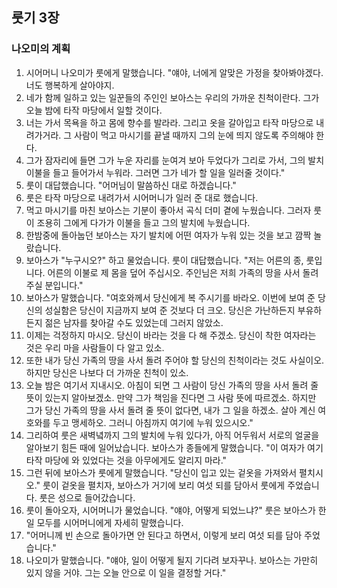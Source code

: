## 룻기 3장

### 나오미의 계획
1. 시어머니 나오미가 룻에게 말했습니다. "얘야, 너에게 알맞은 가정을 찾아봐야겠다. 너도 행복하게 살아야지.
2. 네가 함께 일하고 있는 일꾼들의 주인인 보아스는 우리의 가까운 친척이란다. 그가 오늘 밤에 타작 마당에서 일할 것이다.
3. 너는 가서 목욕을 하고 몸에 향수를 발라라. 그리고 옷을 갈아입고 타작 마당으로 내려가거라. 그 사람이 먹고 마시기를 끝낼 때까지 그의 눈에 띄지 않도록 주의해야 한다.
4. 그가 잠자리에 들면 그가 누운 자리를 눈여겨 보아 두었다가 그리로 가서, 그의 발치 이불을 들고 들어가서 누워라. 그러면 그가 네가 할 일을 일러줄 것이다."
5. 룻이 대답했습니다. "어머님이 말씀하신 대로 하겠습니다."
6. 룻은 타작 마당으로 내려가서 시어머니가 일러 준 대로 했습니다.
7. 먹고 마시기를 마친 보아스는 기분이 좋아서 곡식 더미 곁에 누웠습니다. 그러자 룻이 조용히 그에게 다가가 이불을 들고 그의 발치에 누웠습니다.
8. 한밤중에 돌아눕던 보아스는 자기 발치에 어떤 여자가 누워 있는 것을 보고 깜짝 놀랐습니다.
9. 보아스가 "누구시오?" 하고 물었습니다. 룻이 대답했습니다. "저는 어른의 종, 룻입니다. 어른의 이불로 제 몸을 덮어 주십시오. 주인님은 저희 가족의 땅을 사서 돌려 주실 분입니다."
10. 보아스가 말했습니다. "여호와께서 당신에게 복 주시기를 바라오. 이번에 보여 준 당신의 성실함은 당신이 지금까지 보여 준 것보다 더 크오. 당신은 가난하든지 부유하든지 젊은 남자를 찾아갈 수도 있었는데 그러지 않았소.
11. 이제는 걱정하지 마시오. 당신이 바라는 것을 다 해 주겠소. 당신이 착한 여자라는 것은 우리 마을 사람들이 다 알고 있소.
12. 또한 내가 당신 가족의 땅을 사서 돌려 주어야 할 당신의 친척이라는 것도 사실이오. 하지만 당신은 나보다 더 가까운 친척이 있소.
13. 오늘 밤은 여기서 지내시오. 아침이 되면 그 사람이 당신 가족의 땅을 사서 돌려 줄 뜻이 있는지 알아보겠소. 만약 그가 책임을 진다면 그 사람 뜻에 따르겠소. 하지만 그가 당신 가족의 땅을 사서 돌려 줄 뜻이 없다면, 내가 그 일을 하겠소. 살아 계신 여호와를 두고 맹세하오. 그러니 아침까지 여기에 누워 있으시오."
14. 그리하여 룻은 새벽녘까지 그의 발치에 누워 있다가, 아직 어두워서 서로의 얼굴을 알아보기 힘든 때에 일어났습니다. 보아스가 종들에게 말했습니다. "이 여자가 여기 타작 마당에 와 있었다는 것을 아무에게도 알리지 마라."
15. 그런 뒤에 보아스가 룻에게 말했습니다. "당신이 입고 있는 겉옷을 가져와서 펼치시오." 룻이 겉옷을 펼치자, 보아스가 거기에 보리 여섯 되를 담아서 룻에게 주었습니다. 룻은 성으로 들어갔습니다.
16. 룻이 돌아오자, 시어머니가 물었습니다. "얘야, 어떻게 되었느냐?" 룻은 보아스가 한 일 모두를 시어머니에게 자세히 말했습니다.
17. "어머니께 빈 손으로 돌아가면 안 된다고 하면서, 이렇게 보리 여섯 되를 담아 주었습니다."
18. 나오미가 말했습니다. "얘야, 일이 어떻게 될지 기다려 보자꾸나. 보아스는 가만히 있지 않을 거야. 그는 오늘 안으로 이 일을 결정할 거다."